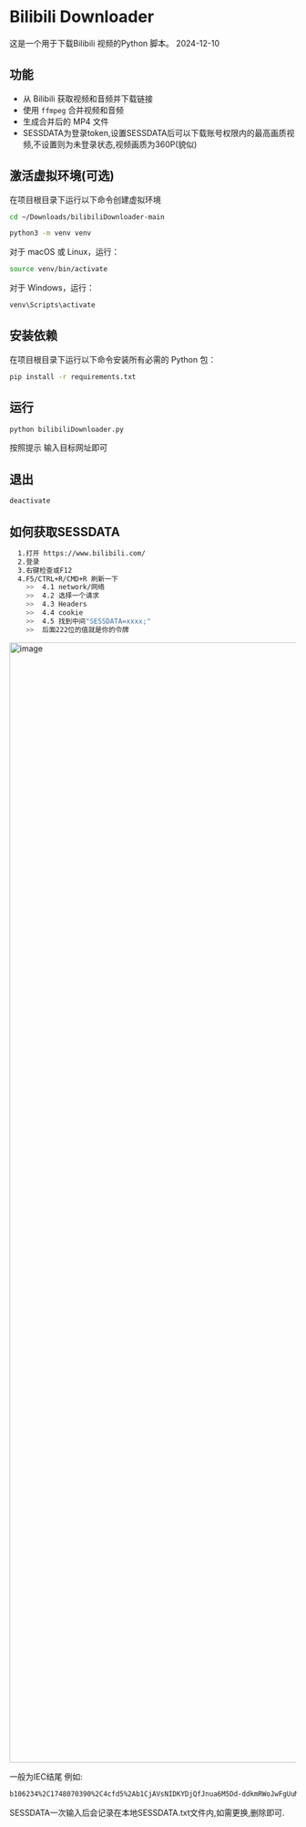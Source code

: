 # Bilibili Downloader
这是一个用于下载Bilibili 视频的Python 脚本。 2024-12-10

## 功能
- 从 Bilibili 获取视频和音频并下载链接
- 使用 `ffmpeg` 合并视频和音频
- 生成合并后的 MP4 文件
- SESSDATA为登录token,设置SESSDATA后可以下载账号权限内的最高画质视频,不设置则为未登录状态,视频画质为360P(貌似)

## 激活虚拟环境(可选)
在项目根目录下运行以下命令创建虚拟环境
```bash
cd ~/Downloads/bilibiliDownloader-main
```

```bash
python3 -m venv venv
```
对于 macOS 或 Linux，运行：
```bash
source venv/bin/activate
```
对于 Windows，运行：
```bash
venv\Scripts\activate
```

## 安装依赖

在项目根目录下运行以下命令安装所有必需的 Python 包：

```bash
pip install -r requirements.txt
```

## 运行
```bash
python bilibiliDownloader.py
```
按照提示 输入目标网址即可

## 退出
```bash
deactivate
```
## 如何获取SESSDATA
```bash
  1.打开 https://www.bilibili.com/
  2.登录
  3.右键检查或F12
  4.F5/CTRL+R/CMD+R 刷新一下
    >>  4.1 network/网络
    >>  4.2 选择一个请求
    >>  4.3 Headers
    >>  4.4 cookie
    >>  4.5 找到中间"SESSDATA=xxxx;"
    >>  后面222位的值就是你的令牌
```
<img width="1962" alt="image" src="https://github.com/user-attachments/assets/52a4966d-2ced-4d58-8ace-918003c5b0ee">



一般为IEC结尾 例如:
```bash
b106234%2C1748070390%2C4cfd5%2Ab1CjAVsNIDKYDjQfJnua6M5Dd-ddkmRWoJwFgUuM53N3UQ6JegiIK0c-9o0fJQAzBMI3gSVlNGWkJJZjd1a2FtUDVjWnlVVS1NdjhpcmRval96aUdmUi01ZGNvdF8zVUVNMVFuRGJ3a....................nJ2oNS1UbVBoSFZyRVJjSHVnNWRnIIEC(这是假的)
```

SESSDATA一次输入后会记录在本地SESSDATA.txt文件内,如需更换,删除即可.

